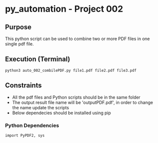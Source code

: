# py_automation - Project 002

## Purpose
This python script can be used to combine two or more PDF files in one single pdf file.

## Execution (Terminal)
```
python3 auto_002_combilePDF.py file1.pdf file2.pdf file3.pdf
```

## Constraints
   * All the pdf files and Python scripts should be in the same folder
   * The output result file name will be 'outputPDF.pdf', in order to change the name update the scripts
   * Below dependecies should be installed using pip

### Python Dependencies
```
import PyPDF2, sys
```

